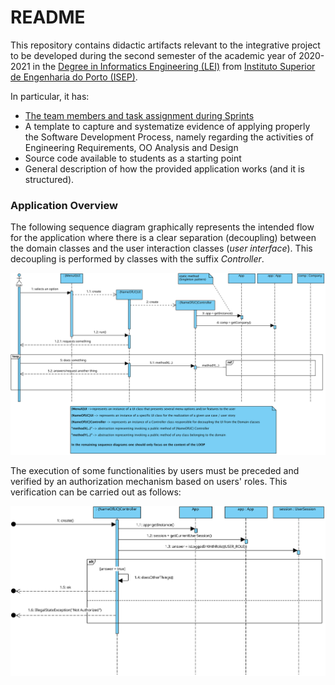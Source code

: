 # README #

This repository contains didactic artifacts relevant to the integrative project to be developed during the second semester of the academic year of 2020-2021 in the [Degree in Informatics Engineering (LEI)](http://www.isep.ipp.pt/Course/Course/26) from [Instituto Superior de Engenharia do Porto (ISEP)](http://www.isep.ipp.pt).


In particular, it has:

* [The team members and task assignment during Sprints](docs/README.md)
* A template to capture and systematize evidence of applying properly the Software Development Process, namely regarding the activities of Engineering Requirements, OO Analysis and Design
* Source code available to students as a starting point
* General description of how the provided application works (and it is structured).


### Application Overview

The following sequence diagram graphically represents the intended flow for the application where there is a clear separation (decoupling) between the domain classes and the user interaction classes (_user interface_). This decoupling is performed by classes with the suffix _Controller_.

 
![GeneralOverview](docs/UI_ControllerOverview.svg)

The execution of some functionalities by users must be preceded and verified by an authorization mechanism based on users' roles.
This verification can be carried out as follows:


![CheckingUserAuthorization](docs/ControllerCheckingUserAuthorization.svg)